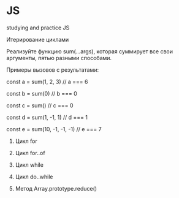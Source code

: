 # JS
studying and practice JS


Итерирование циклами

Реализуйте функцию sum(...args), которая суммирует все свои аргументы, пятью разными способами.

Примеры вызовов с результатами:

const a = sum(1, 2, 3) // a === 6

const b = sum(0) // b === 0

const c = sum() // c === 0

const d = sum(1, -1, 1) // d === 1

const e = sum(10, -1, -1, -1) // e === 7

1.	Цикл for

2.	Цикл for..of

3.	Цикл while

4.	Цикл do..while

5.	Метод Array.prototype.reduce()
